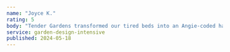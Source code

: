 ```yaml
---
name: "Joyce K."
rating: 5
body: "Tender Gardens transformed our tired beds into an Angie-coded haven. The team arrived with moodboards, playlists, and left us with the prettiest care zine."
service: garden-design-intensive
published: 2024-05-18
---
```

